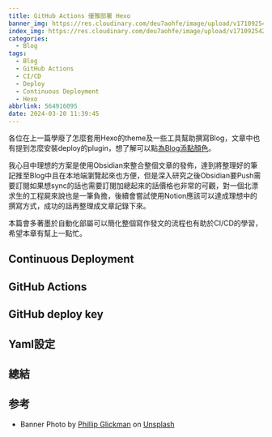 ```yaml
---
title: GitHub Actions 優雅部署 Hexo
banner_img: https://res.cloudinary.com/deu7aohfe/image/upload/v1710925423/20240320564916095/cfdjsyquwggf2czxtxoz.webp
index_img: https://res.cloudinary.com/deu7aohfe/image/upload/v1710925423/20240320564916095/cfdjsyquwggf2czxtxoz.webp
categories:
  - Blog
tags:
  - Blog
  - GitHub Actions
  - CI/CD
  - Deploy
  - Continuous Deployment
  - Hexo
abbrlink: 564916095
date: 2024-03-20 11:39:45
---
```

各位在上一篇學廢了怎麼套用Hexo的theme及一些工具幫助撰寫Blog，文章中也有提到怎麼安裝deploy的plugin，想了解可以點[為Blog添點顏色](https://awilab.com/202402233632500070/)。

我心目中理想的方案是使用Obsidian來整合整個文章的發佈，達到將整理好的筆記推至Blog中且在本地端瀏覽起來也方便，但是深入研究之後Obsidian要Push需要訂閱如果想sync的話也需要訂閱加總起來的話價格也非常的可觀，對一個北漂求生的工程屍來說也是一筆負擔，後續會嘗試使用Notion應該可以達成理想中的撰寫方式，成功的話再整理成文章記錄下來。

本篇會多著墨於自動化部屬可以簡化整個寫作發文的流程也有助於CI/CD的學習，希望本章有幫上一點忙。

## Continuous Deployment

## GitHub Actions

## GitHub deploy key

## Yaml設定

## 總結

## 参考
- Banner Photo by <a href="https://unsplash.com/@phillipglickman?utm_content=creditCopyText&utm_medium=referral&utm_source=unsplash">Phillip Glickman</a> on <a href="https://unsplash.com/photos/green-and-multicolored-robot-figurine-2umO15jsZKM?utm_content=creditCopyText&utm_medium=referral&utm_source=unsplash">Unsplash</a>
  
  
